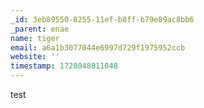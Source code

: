 ```yaml
---
_id: 3eb89550-8255-11ef-b8ff-b79e89ac8bb6
_parent: enae
name: tiger
email: a6a1b3077044e6997d729f1975952ccb
website: ''
timestamp: 1728048811048
---
```

test
